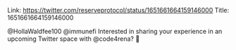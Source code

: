 Link:  https://twitter.com/reserveprotocol/status/1651661664159146000
Title: 1651661664159146000

@HollaWaldfee100 @immunefi Interested in sharing your experience in an upcoming Twitter space with @code4rena? 👀